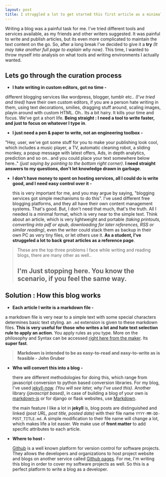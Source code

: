 ```yaml
---
layout: post
title: I struggled a lot to get started this first article as a minimalist. How I decided best suitable tools for me.
---
```


Writing a blog was a painful task for me. I've tried different tools and services available, as my friends and other writers suggested. It was painful to write and publish articles, but its even more complicated to maintain the text content on the go. So, after a long break I've decided to give it a **try** *(It may take another full page to explain why now)*. This time, I wanted to throw myself into analysis on what tools and writing environments I actually wanted.


Lets go through the curation process
--


*  **I hate writing in custom editors, got no time -**

  different blogging services like wordpress, blogger, tumblr etc.. *(I've tried and tired)* have their own custom editors, if you are a person hate writing in them, using text decorations, smilies, dragging stuff around, scaling images, playin around with custom HTML. Oh.. Its a bit hairy. It kills your time and focus. We've got a short life. **Being straight : I need a tool to write faster, and just to focus on whatever I type in**.
  
*  **I just need a pen & paper to write, not an engineering toolbox -** 

  "Hey, user, we've got some stuff for you to make your publishing look cool, which includes a music player, a TV, automatic cleaning robot, a sliding monkey, a popup message with latest offers, Ads, in depth analytics, prediction and so on.. and you could place your text somewhere below here.." *(just saying by pointing to the bottom right corner)*. **I need straight answers to my questions, don't let knowledge drawn in garbage**.
  
* **I don't have money to spent on hosting services, all I could do is write good, and I need easy control over it -**

  this is very important for me, and you may argue by saying, "blogging services got simple mechanisms to do this". I've used different free blogging platforms, and they all have their own content management systems. That's good. But, I don't need that much, that's the truth. All I needed is a minimal format, which is very near to the simple text. Think about an article, which is very lightweight and portable *(taking printouts, converting into pdf or epub, downloading for later references, RSS or similar reading)*, even the writer could stack them as backup in their own PC as very tiny files, or let others use it. **As a student, I've struggeled a lot to back great articles as a reference page**.
  
> These are the top three problems I face while writing and reading blogs, there are many other as well..
> ## I'm Just stopping here. You know the scenario, if you feel the same way.  
  
  
Solution : How this blog works
--


*  **Each article I write is a markdown file -**

  a markdown file is very near to a simple text with some special characters determines basic text styling. an `.md` extension is given to these markdown files. **This is very useful for those who writes a lot and hate text selection rule to apply an action**. You apply rules as you type. More on the philosophy and Syntax can be accessed [right here from the maker](http://daringfireball.net/projects/markdown/syntax). Its **super fast**.
  
  
> **Markdown is intended to be as easy-to-read and easy-to-write as is feasible - John Gruber**


*  **Who will convert this into a blog -**

	there are different methodologies for doing this, which range from javascript conversion to python based conversion libraries. For my blog, I've used [jekyll-now](http://www.jekyllnow.com). *(You will see later, why I've used this)*. Another library *(javascript based)*, in case of building a blog of your own is [markdown-js](https://github.com/evilstreak/markdown-js) or for django or flask websites, use [Markdown](https://pypi.python.org/pypi/Markdown).
	
	the main feature I like a lot in **jekyll** is, blog posts are distinguished and linked *(post URL, post title, posted date)* with their file name `YYYY-MM-DD-POST_TITLE.md`. A simple modification to their file name will change a lot, which makes life a lot easier. We make use of **front matter** to add specific attributes to each article.
	
*  **Where to host -**

	[Github](https://github.com) is a well known platform for version control for software projects. They allows the developers and organizations to host project website and blogs on another service called [Github pages](https://github.io). For me, I'm writing this blog in order to cover my software projects as well. So this is a perfect platform to write a blog as a developer.
